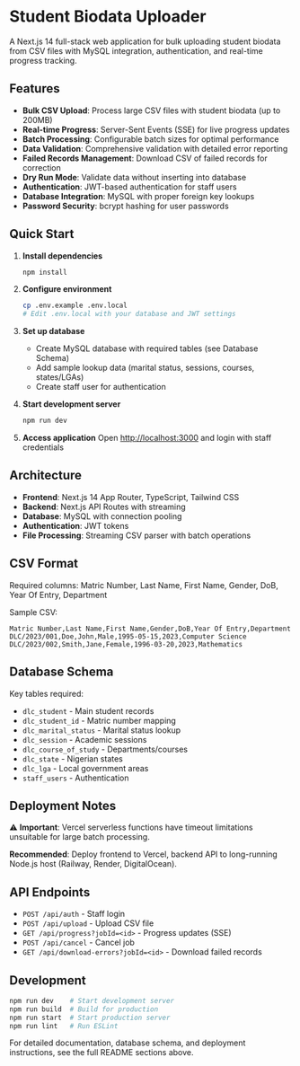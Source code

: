# Student Biodata Uploader

A Next.js 14 full-stack web application for bulk uploading student biodata from CSV files with MySQL integration, authentication, and real-time progress tracking.

## Features

- **Bulk CSV Upload**: Process large CSV files with student biodata (up to 200MB)
- **Real-time Progress**: Server-Sent Events (SSE) for live progress updates
- **Batch Processing**: Configurable batch sizes for optimal performance
- **Data Validation**: Comprehensive validation with detailed error reporting
- **Failed Records Management**: Download CSV of failed records for correction
- **Dry Run Mode**: Validate data without inserting into database
- **Authentication**: JWT-based authentication for staff users
- **Database Integration**: MySQL with proper foreign key lookups
- **Password Security**: bcrypt hashing for user passwords

## Quick Start

1. **Install dependencies**

   ```bash
   npm install
   ```

2. **Configure environment**

   ```bash
   cp .env.example .env.local
   # Edit .env.local with your database and JWT settings
   ```

3. **Set up database**

   - Create MySQL database with required tables (see Database Schema)
   - Add sample lookup data (marital status, sessions, courses, states/LGAs)
   - Create staff user for authentication

4. **Start development server**

   ```bash
   npm run dev
   ```

5. **Access application**
   Open [http://localhost:3000](http://localhost:3000) and login with staff credentials

## Architecture

- **Frontend**: Next.js 14 App Router, TypeScript, Tailwind CSS
- **Backend**: Next.js API Routes with streaming
- **Database**: MySQL with connection pooling
- **Authentication**: JWT tokens
- **File Processing**: Streaming CSV parser with batch operations

## CSV Format

Required columns: Matric Number, Last Name, First Name, Gender, DoB, Year Of Entry, Department

Sample CSV:

```csv
Matric Number,Last Name,First Name,Gender,DoB,Year Of Entry,Department
DLC/2023/001,Doe,John,Male,1995-05-15,2023,Computer Science
DLC/2023/002,Smith,Jane,Female,1996-03-20,2023,Mathematics
```

## Database Schema

Key tables required:

- `dlc_student` - Main student records
- `dlc_student_id` - Matric number mapping
- `dlc_marital_status` - Marital status lookup
- `dlc_session` - Academic sessions
- `dlc_course_of_study` - Departments/courses
- `dlc_state` - Nigerian states
- `dlc_lga` - Local government areas
- `staff_users` - Authentication

## Deployment Notes

⚠️ **Important**: Vercel serverless functions have timeout limitations unsuitable for large batch processing.

**Recommended**: Deploy frontend to Vercel, backend API to long-running Node.js host (Railway, Render, DigitalOcean).

## API Endpoints

- `POST /api/auth` - Staff login
- `POST /api/upload` - Upload CSV file
- `GET /api/progress?jobId=<id>` - Progress updates (SSE)
- `POST /api/cancel` - Cancel job
- `GET /api/download-errors?jobId=<id>` - Download failed records

## Development

```bash
npm run dev    # Start development server
npm run build  # Build for production
npm run start  # Start production server
npm run lint   # Run ESLint
```

For detailed documentation, database schema, and deployment instructions, see the full README sections above.

